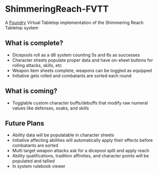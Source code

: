 # ShimmeringReach-FVTT
A [Foundry](https://foundryvtt.com/) Virtual Tabletop implementation of the Shimmering Reach Tabletop system

## What is complete?
* Dicepools roll as a d6 system counting 5s and 6s as successes
* Character sheets populate proper data and have on-sheet buttons for rolling attacks, skills, etc
* Weapon item sheets complete, weapons can be toggled as equipped
* Initiative gets rolled and combatants are sorted each round

## What is coming?
* Togglable custom character buffs/debuffs that modify raw numeral values like defenses, soaks, and skills

## Future Plans
* Ability data will be populatable in character sheets
* Initiative affecting abilities will automatically apply their effects before combatants are sorted
* Multi target weapon attacks ask for a dicepool split and apply reach
* Ability qualifications, tradition affinities, and character points will be populated and tallied
* In system rulebook viewer
